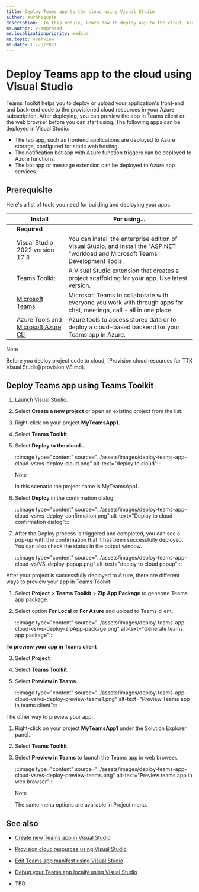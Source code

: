 ```yaml
---
title: Deploy Teams app to the cloud using Visual Studio
author: surbhigupta
description:  In this module, learn how to deploy app to the cloud, Azure, or SharePoint and deploy Teams apps using Teams Toolkit in Visual Studio
ms.author: v-amprasad
ms.localizationpriority: medium
ms.topic: overview
ms.date: 11/29/2021
---
```


# Deploy Teams app to the cloud using Visual Studio

Teams Toolkit helps you to deploy or upload your application's front-end and back-end code to the provisioned cloud resources in your Azure subscription. After deploying, you can preview the app in Teams client or the web browser before you can start using. The following apps can be deployed in Visual Studio:

* The tab app, such as frontend applications are deployed to Azure storage, configured for static web hosting.
* The notification bot app with Azure function triggers can be deployed to Azure functions.
* The bot app or message extension can be deployed to Azure app services.

## Prerequisite

Here's a list of tools you need for building and deploying your apps.

| &nbsp; | Install | For using... |
| --- | --- | --- |
| &nbsp; | **Required** | &nbsp; |
| &nbsp; | Visual Studio 2022 version 17.3 | You can install the enterprise edition of Visual Studio, and install the "ASP.NET "workload and Microsoft Teams Development Tools. |
| &nbsp; | Teams Toolkit | A Visual Studio extension that creates a project scaffolding for your app. Use latest version. |
| &nbsp; | [Microsoft Teams](https://www.microsoft.com/microsoft-teams/download-app) | Microsoft Teams to collaborate with everyone you work with through apps for chat, meetings, call - all in one place. |
| &nbsp; | Azure Tools and [Microsoft Azure CLI](/cli/azure/install-azure-cli) | Azure tools to access stored data or to deploy a cloud-based backend for your Teams app in Azure. |

  > [!NOTE]
  > Before you deploy project code to cloud, [Provision cloud resources for TTK Visual Studio](provision VS.md).

## Deploy Teams app using Teams Toolkit

1. Launch Visual Studio.
1. Select **Create a new project** or open an existing project from the list.
1. Right-click on your project **MyTeamsApp1**.
1. Select **Teams Toolkit**.
1. Select **Deploy to the cloud…**

   :::image type="content" source="../assets/images/deploy-teams-app-cloud-vs/vs-deploy-cloud.png" alt-text="deploy to cloud":::

   > [!NOTE]
   > In this scenario the project name is MyTeamsApp1.

6. Select **Deploy** in the confirmation dialog.

   :::image type="content" source="../assets/images/deploy-teams-app-cloud-vs/vs-deploy-confirmation.png" alt-text="Deploy to cloud confirmation dialog":::

7. After the Deploy process is triggered and completed, you can see a pop-up with the confirmation that it has been successfully deployed. You can also check the status in the output window.

   :::image type="content" source="../assets/images/deploy-teams-app-cloud-vs/VS-deploy-popup.png" alt-text="deploy to cloud popup":::

After your project is successfully deployed to Azure, there are different ways to preview your app in Teams Toolkit:

1. Select **Project** > **Teams Toolkit** > **Zip App Package** to generate Teams app package.
2. Select option **For Local** or **For Azure** and upload to Teams client.

   :::image type="content" source="../assets/images/deploy-teams-app-cloud-vs/vs-deploy-ZipApp-package.png" alt-text="Generate teams app package":::

**To preview your app in Teams client**

3. Select **Project**
4. Select **Teams Toolkit**.
5. Select **Preview in Teams**.

   :::image type="content" source="../assets/images/deploy-teams-app-cloud-vs/vs-deploy-preview-teams1.png" alt-text="Preview Teams app in teams client":::

The other way to preview your app:

1. Right-click on your project **MyTeamsApp1** under the Solution Explorer panel.
1. Select **Teams Toolkit**.
1. Select **Preview in Teams** to launch the Teams app in web browser.

   :::image type="content" source="../assets/images/deploy-teams-app-cloud-vs/vs-deploy-preview-teams.png" alt-text="Preview teams app in web browser":::

   > [!NOTE]
   >The same menu options are available in Project menu.

## See also

* [Create new Teams app in Visual Studio](create-new-teams-app-for-Visual-Studio.md)
* [Provision cloud resources using Visual Studio](Provision-cloud-resources-using-Visual-Studio.md)
* [Edit Teams app manifest using Visual Studio](VS-TeamsFx-preview-and-customize-app-manifest.md)
* [Debug your Teams app locally using Visual Studio](debug-teams-app-visual-studio.md)

* TBD
